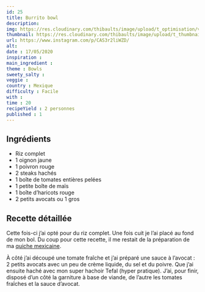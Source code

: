 ```yaml
---
id: 25
title: Burrito bowl
description: 
img: https://res.cloudinary.com/thibaults/image/upload/t_optimisation/v1600517964/Recipes/20200517_burrito_bowl.jpg
thumbnail: https://res.cloudinary.com/thibaults/image/upload/t_thumbnail_josie/v1600517964/Recipes/20200517_burrito_bowl.jpg
url: https://www.instagram.com/p/CAS3r2liWZD/
alt: 
date : 17/05/2020
inspiration :
main_ingredient : 
theme : Bowls
sweety_salty : 
veggie : 
country : Mexique
difficulty : Facile
with : 
time : 20
recipeYield : 2 personnes
published : 1
---
```


## Ingrédients
 - Riz complet
 - 1 oignon jaune
 - 1 poivron rouge
 - 2 steaks hachés
 - 1 boîte de tomates entières pelées
 - 1 petite boîte de maïs
 - 1 boîte d’haricots rouge
 - 2 petits avocats ou 1 gros

## Recette détaillée
Cette fois-ci j’ai opté pour du riz complet. Une fois cuit je l’ai placé au fond de mon bol. Du coup pour cette recette, il me restait de la préparation de ma <a href="/blog/24-quiche-mexicaine">quiche mexicaine</a>. 

À côté j’ai découpé une tomate fraîche et j’ai préparé une sauce à l’avocat : 2 petits avocats avec un peu de crème liquide, du sel et du poivre. Que j’ai ensuite haché avec mon super hachoir Tefal (hyper pratique). J’ai, pour finir, disposé d’un côté la garniture à base de viande, de l’autre les tomates fraîches et la sauce d’avocat.